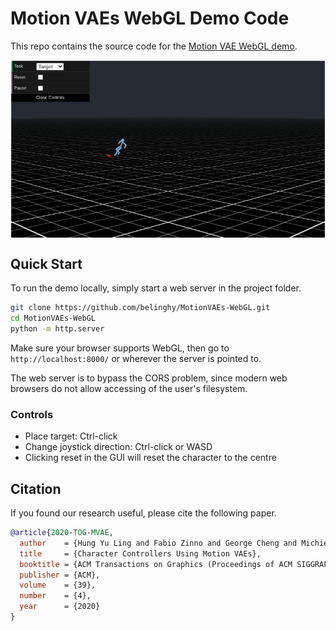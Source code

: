 # Motion VAEs WebGL Demo Code

This repo contains the source code for the [Motion VAE WebGL demo](https://www.cs.ubc.ca/~hyuling/projects/mvae/).

<img src="images/target_demo.gif" align="center"> <br>

## Quick Start

To run the demo locally, simply start a web server in the project folder.

```bash
git clone https://github.com/belinghy/MotionVAEs-WebGL.git
cd MotionVAEs-WebGL
python -m http.server
```

Make sure your browser supports WebGL, then go to `http://localhost:8000/` or wherever the server is pointed to.

The web server is to bypass the CORS problem, since modern web browsers do not allow accessing of the user's filesystem.

### Controls

- Place target: Ctrl-click
- Change joystick direction: Ctrl-click or WASD
- Clicking reset in the GUI will reset the character to the centre

## Citation

If you found our research useful, please cite the following paper.

```bibtex
@article{2020-TOG-MVAE,
  author    = {Hung Yu Ling and Fabio Zinno and George Cheng and Michiel van de Panne},
  title     = {Character Controllers Using Motion VAEs},
  booktitle = {ACM Transactions on Graphics (Proceedings of ACM SIGGRAPH)},
  publisher = {ACM},
  volume    = {39},
  number    = {4},
  year      = {2020}
}
```
